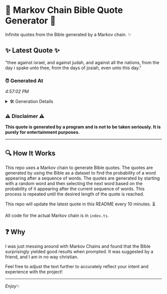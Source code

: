 # 📖 Markov Chain Bible Quote Generator 📖

Infinite quotes from the Bible generated by a Markov chain. ✨

## ✨ Latest Quote ✨
"thee against israel, and against judah, and against all the nations, from the day i spake unto thee, from the days of josiah, even unto this day."

### ⏰ Generated At
*4:57:02 PM*

<details>
    <summary>🛠️ Generation Details</summary>
    <p>
        <strong>🌱 Seed:</strong> thee<br>
        <strong>🔄 Iterations:</strong> 26<br>
        <strong>📜 Context History:</strong><br>[ thee ]: against<br>[ thee, against ]: israel,<br>[ thee, against, israel, ]: and<br>[ thee, against, israel,, and ]: against<br>[ thee, against, israel,, and, against ]: judah,<br>[ thee, against, israel,, and, against, judah, ]: and<br>[ against, israel,, and, against, judah,, and ]: against<br>[ israel,, and, against, judah,, and, against ]: all<br>[ and, against, judah,, and, against, all ]: the<br>[ against, judah,, and, against, all, the ]: nations,<br>[ judah,, and, against, all, the, nations, ]: from<br>[ and, against, all, the, nations,, from ]: the<br>[ against, all, the, nations,, from, the ]: day<br>[ all, the, nations,, from, the, day ]: i<br>[ the, nations,, from, the, day, i ]: spake<br>[ nations,, from, the, day, i, spake ]: unto<br>[ from, the, day, i, spake, unto ]: thee,<br>[ the, day, i, spake, unto, thee, ]: from<br>[ day, i, spake, unto, thee,, from ]: the<br>[ i, spake, unto, thee,, from, the ]: days<br>[ spake, unto, thee,, from, the, days ]: of<br>[ unto, thee,, from, the, days, of ]: josiah,<br>[ thee,, from, the, days, of, josiah, ]: even<br>[ from, the, days, of, josiah,, even ]: unto<br>[ the, days, of, josiah,, even, unto ]: this<br>[ days, of, josiah,, even, unto, this ]: day.<br>
    </p>
</details>

### ⚠️ Disclaimer ⚠️
**This quote is generated by a program and is not to be taken seriously. It is purely for entertainment purposes.**

---

## 🔍 How It Works

This repo uses a Markov chain to generate Bible quotes. The quotes are generated by using the Bible as a dataset to find the probability of a word appearing after a sequence of words. The quotes are generated by starting with a random word and then selecting the next word based on the probability of it appearing after the current sequence of words. This process is repeated until the desired length of the quote is reached.

This repo will update the latest quote in this README every 10 minutes. ⏳

All code for the actual Markov chain is in `index.ts`.

## ❓ Why

I was just messing around with Markov Chains and found that the Bible surprisingly yielded good results when prompted. 
It was suggested by a friend, and I am in no way christian.

Feel free to adjust the text further to accurately reflect your intent and experience with the project!

---

*Enjoy*✨
